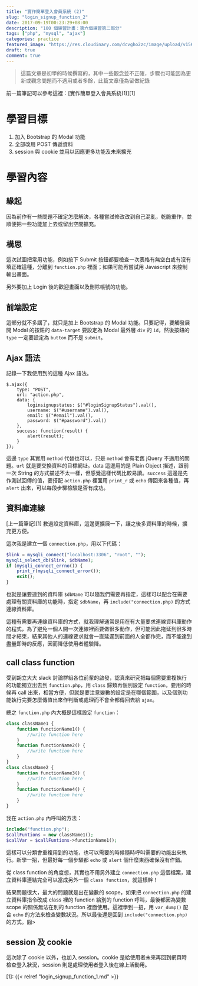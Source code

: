 ```yaml
---
title: "實作簡單登入會員系統 (2)"
slug: "login_signup_function_2"
date: 2017-09-19T00:23:29+08:00
description: "100 個練習計畫：第六個練習第二部分"
tags: ["php", "mysql", "ajax"]
categories: practice
featured_image: "https://res.cloudinary.com/dcvgho2zc/image/upload/v1568962308/Tech%20Blog/user-profile-symbol_vcbneb.png"
draft: true
comment: true
---
```


> 這篇文章是初學的時候撰寫的，其中一些觀念並不正確，步驟也可能因為更新或觀念問題而不適用或者多餘，此篇文章僅為留做紀錄

前一篇筆記可以參考這裡：[實作簡單登入會員系統(1)][1]

# 學習目標

1. 加入 Bootstrap 的 Modal 功能
2. 全部改用 POST 傳遞資料
3. session 與 cookie 並用以因應更多功能及未來擴充

# 學習內容

## 緣起

因為前作有一些問題不確定怎麼解決，各種嘗試修改改到自己混亂，乾脆重作，並順便把一些功能加上去或留出空間擴充。

## 構思

這次試圖把常用功能，例如按下 Submit 按鈕都要檢查一次表格有無空白或有沒有填正確這種，分離到 `function.php` 裡面；如果可能再嘗試用 Javascript 來控制輸出畫面。

另外要加上 Login 後的歡迎畫面以及刪除帳號的功能。

## 前端設定

這部分就不多講了，就只是加上 Bootstrap 的 Modal 功能。只要記得，要觸發展開 Modal 的按鈕的 `data-target` 要設定為 Modal 最外層 `div` 的 `id`，然後按鈕的 `type` 一定要設定為 `button` 而不是 `submit`。

## Ajax 語法

記錄一下我使用到的這種 Ajax 語法。

```jquery
$.ajax({
    type: "POST",
    url: "action.php",
    data: {
        loginsignupstatus: $("#loginSignupStatus").val(),
        username: $("#username").val(),
        email: $("#email").val(),
        password: $("#password").val()
    },
    success: function(result) {
        alert(result);
    }
});
```

這邊 `type` 其實用 `method` 代替也可以，只是 `method` 會有老舊 jQuery 不適用的問題。`url` 就是要交換資料的目標網址。data 這邊用的是 Plain Object 描述，跟前一次 String 的方式描述不太一樣，但感覺這樣代碼比較易讀。`success` 這邊是先作測試回傳的值，要搭配 `action.php` 裡面用 `print_r` 或 `echo` 傳回來各種值，再 `alert` 出來，可以每段步驟檢驗是否有成功。

## 資料庫連線

[上一篇筆記][1] 教過設定資料庫，這邊更擴展一下，讓之後多資料庫的時候，擴充更方便。

這次我是建立一個 `connection.php`，用以下代碼：

```php
$link = mysqli_connect("localhost:3306", "root", "");
mysqli_select_db($link, $dbName);
if (mysqli_connect_errno()) {
    print_r(mysqli_connect_error());
    exit();
}
```

也就是讓要連到的資料庫 `$dbName` 可以隨我們需要再指定，這樣可以配合在需要處理有關資料庫的功能時，指定 `$dbName`，再 `include("connection.php)` 的方式連線資料庫。

這種有需要再連線資料庫的方式，就我理解通常是用在有大量要求連線資料庫動作的程式，為了避免一個人開一次連線裡面要做很多動作，但可能因此拖延到很多時間才結束，結果其他人的連線要求就會一直延遲到前面的人全都作完，而不能達到盡量即時的反應，因而降低使用者體驗降。

## call class function

受到胡立大大 slack 討論群組各位前輩的啟發，認真來研究把每個需要重複執行的功能獨立出去到 `function.php`，用 `class` 歸類再個別設定 `function`，要用的時候再 call 出來，相當方便，但就是要注意變數的設定是在哪個範圍，以及個別功能執行完要怎麼傳值出來作判斷或處理而不會全都傳回去給 `ajax`。

總之 `function.php` 內大概是這樣設定 `function`：

```php
class className1 {
    function functionName1() {
        //write function here
    }
    function functionName2() {
        //write function here
    }
}
class className2 {
    function functionName3() {
        //write function here
    }
    function functionName4() {
        //write function here
    }
}
```

我在 `action.php` 內呼叫的方法：

```php
include("function.php");
$callFuntions = new className1();
$callVar = $callFuntions->functionName1();
```

這樣可以分類會重複用到的功能，也可以需要的時候隨時呼叫需要的功能出來執行。新學一招，但最好每一個步驟都 `echo` 或 `alert` 個什麼東西確保沒有作錯。

從 class function 的角度想，其實也不用另外建立 `connection.php` 這個檔案，建立資料庫連結完全可以當成另外一個 `class function`，就這樣幹！

結果問題很大，最大的問題就是出在變數的 scope，如果把 `connection.php` 的建立資料庫指令改成 class 裡的 function 給別的 function 呼叫，最後都因為變數 scope 的關係無法在別的 function 裡面使用。這裡學到一招，用 `var_dump()` 配合 `echo` 的方法來檢查變數狀況。所以最後還是回到 `include("connection.php)` 的方式。囧>

## session 及 cookie

這次除了 cookie 以外，也加入 session。cookie 是給使用者未來再回到網頁時檢查登入狀況，session 則是處理使用者登入後在線上活動用。

[1]: {{< relref "login_signup_function_1.md" >}}